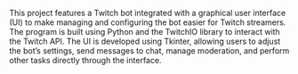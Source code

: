 
This project features a Twitch bot integrated with a graphical user interface (UI) to make managing and configuring the bot easier for Twitch streamers. The program is built using Python and the TwitchIO library to interact with the Twitch API. The UI is developed using Tkinter, allowing users to adjust the bot’s settings, send messages to chat, manage moderation, and perform other tasks directly through the interface.
